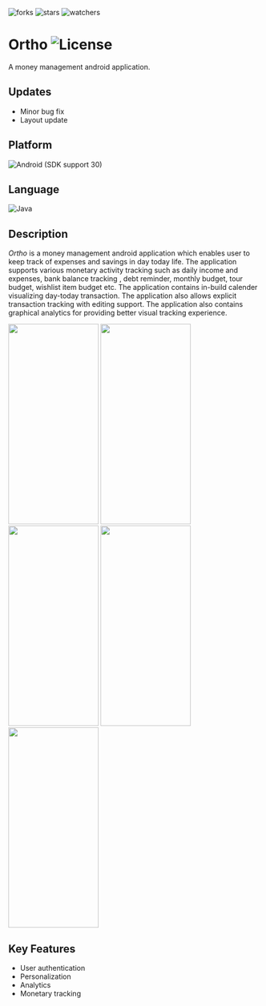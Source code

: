 ![forks](https://img.shields.io/github/forks/{username}/{repo-name}.svg)
![stars](https://img.shields.io/github/stars/{username}/{repo-name}.svg)
![watchers](https://img.shields.io/github/watchers/{username}/{repo-name}.svg)

# Ortho ![License](https://img.shields.io/github/license/{username}/{repo-name}.svg)
A money management android application.

## Updates
* Minor bug fix
* Layout update

## Platform
![Android](https://img.shields.io/badge/Android-3DDC84?style=for-the-badge&logo=android&logoColor=white) (SDK support 30)

## Language
![Java](https://img.shields.io/badge/Java-ED8B00?style=for-the-badge&logo=java&logoColor=white)

## Description
*Ortho* is a money management android application which enables user to keep track of expenses and savings in day today life. The application supports various monetary activity tracking such as daily income and expenses, bank balance tracking , debt reminder, monthly budget, tour budget, wishlist item budget etc. The application contains in-build calender visualizing day-today transaction. The application also allows explicit transaction tracking with editing support. The application also contains graphical analytics for providing better visual tracking experience. 

<img src= "https://user-images.githubusercontent.com/48018036/137629616-7d098bd3-6385-4880-9c39-06231d2ae307.png" height="400px" width="180px"> <img src= "https://user-images.githubusercontent.com/48018036/137629641-5fdc0306-5b72-4b6e-93cf-c37adabe6197.png" height="400px" width="180px"> <img src= "https://user-images.githubusercontent.com/48018036/137629708-d51d28b1-336d-43bd-954b-b643128be7da.png" height="400px" width="180px"> <img src= "https://user-images.githubusercontent.com/48018036/137629714-61bc4aea-dfd4-4cac-8525-f92503011142.png" height="400px" width="180px"> <img src= "https://user-images.githubusercontent.com/48018036/137629722-eb23aee0-965b-4f55-8279-3b32fef34b1e.png" height="400px" width="180px"> 

## Key Features
* User authentication
* Personalization
* Analytics
* Monetary tracking


